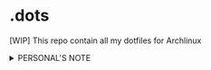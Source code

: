 # .dots

[WIP] This repo contain all my dotfiles for Archlinux

<details>
  <summary>PERSONAL'S NOTE</summary>

  <details>
    <summary>Noatime</summary>

Change in `/etc/fstab`:

```
UUID="UUID" "mount point" "file system" rw,noatime,...
```

  </details>

  <details>
    <summary>Use Google DNS</summary>

In `/etc/resolv.conf`, add this:

```
options timeout:1
options single-request

nameserver 8.8.8.8
nameserver 8.8.4.4
nameserver 1.1.1.1
```

  </details>

  <details>
    <summary>Silent boot</summary>

Follow silent boot guide on arch linux wiki

  </details>

  <details>
    <summary> Dotdrop </summary>

Setup and install

```
cd ~/.dots
pip3 install -r dotdrop/requirements.txt --user
./dotdrop.sh --cfg=~/.dots/cconfig.yaml install
```

  </details>

  <details>
  <summary> GTK Theme I use </summary>

-   GRUB theme: [Sleek orange](https://www.gnome-look.org/p/1414997/) (using install script in the package)
-   Cursor theme: [sweet cursor (git)](https://aur.archlinux.org/sweet-theme-nova-git.git), [breeze hacked](https://github.com/clayrisser/breeze-hacked-cursor-theme)
-   Install via aur, use lxappearance to set, breeze hacked must have all dependencies installed
-   Icons: [candy icons](https://aur.archlinux.org/candy-icons-git.git`)
-   Install via aur, use lxappearance to set

  </details>

  <details>
  <summary> Writing vietnamese in arch </summary>

Download ibus and ibus-bamboo:

```
$ sudo pacman -S ibus
and
$ yay -S ibus-bambo
```

Open terminal, run `ibus-setup`

-   On tab "Input Method"
-   You can remove another method and keep "English - English (US)"
-   Click "Add"
-   Click on the three dot
-   Choose Vietnamese or type "Vietnamese" in the search bar
-   Choose "Bamboo"
-   Now you can close

Back to terminal:

```
$ sudo $EDITOR ~/.bashrc (or .zshrc, etc)
[...]
export GTK_IM_MODULE=ibus
export QT_IM_MODULE=ibus
export XMODIFIERS=@im=ibus
export QT4_IM_MODULE=ibus
export CLUTTER_IM_MODULE=ibus
export GLFW_IM_MODULE=xim
```

Add this in your start up application (i.e i'm using awesomewm):

```
[...]
awful.spawn.with_shell("ibus-daemon -drx")
[...]
```

Reboot, enjoy!

  <details>
  <summary><i>IBBB's Note</i></summary>

<i>If you encountered a problem, I suggest first visit [Ibus-bamboo Wiki](https://github.com/BambooEngine/ibus-bamboo/wiki)</i>

Some other window manager have different syntax of autostart, the program to execute is 'ibus-daemon -drx'

To fix facebook bug, click on any input box, press `Shift + ~` and choose the third one (or the forth one)

If you still can't type Vietnamese, run:

```
$ ibus-daemon -drx

and

$ ibus restart
```

and restart your DE or WM

Autofill bug in firefox: open `about:config`, change `browser.urlbar.autofill` to <i>`false`</i>

</details>
  </details>
</details>
